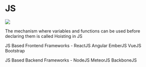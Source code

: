 # JS

<img src="https://static.javatpoint.com/images/javascript/javascript_logo.png"/>

The mechanism where variables and functions can be used before declaring them is called Hoisting in JS

JS Based Frontend Frameworks - 
ReactJS
Angular
EmberJS
VueJS
Bootstrap

JS Based Backend Frameworks - 
NodeJS
MeteorJS
BackboneJS
